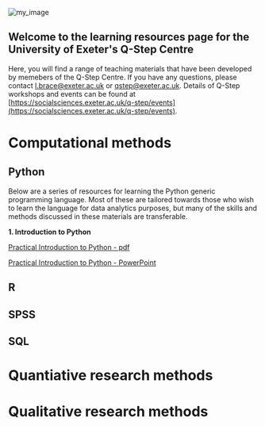 ![my_image](files/qstep_logo.PNG)

## Welcome to the learning resources page for the University of Exeter's Q-Step Centre
Here, you will find a range of teaching materials that have been developed by memebers of the Q-Step Centre. If you have any questions, please contact l.brace@exeter.ac.uk or qstep@exeter.ac.uk. Details of Q-Step workshops and events can be found at [https://socialsciences.exeter.ac.uk/q-step/events](https://socialsciences.exeter.ac.uk/q-step/events).


# Computational methods
## Python
Below are a series of resources for learning the Python generic programming language. Most of these are tailored towards those who wish to learn the language for data analytics purposes, but many of the skills and methods discussed in these materials are transferable.

**1. Introduction to Python**

[Practical Introduction to Python - pdf](Q-Step_WS_02102019_Practical_introduction_to_Python.pdf)

[Practical Introduction to Python - PowerPoint](Q-Step_WS_02102019_Practical_introduction_to_Python.pptx)

## R

## SPSS

## SQL

# Quantiative research methods

# Qualitative research methods


